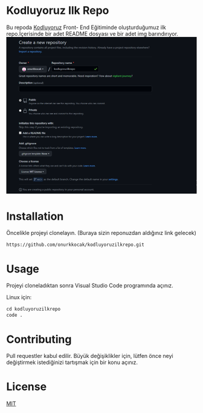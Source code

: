 # Kodluyoruz Ilk Repo
Bu repoda [Kodluyoruz](https://www.kodluyoruz.org) Front-
End Eğitiminde oluşturduğumuz ilk repo.İçerisinde bir adet README dosyası ve bir adet img barındırıyor.
![kodluyoruzilkrepo](/img/create_new_repo.PNG)
# Installation
Öncelikle projeyi clonelayın. (Buraya sizin reponuzdan aldığınız link gelecek)

``` 
https://github.com/onurkkocak/kodluyoruzilkrepo.git
```
# Usage
Projeyi cloneladıktan sonra Visual Studio Code programında açınız.

Linux için:
```
cd kodluyoruzilkrepo
code .
```
# Contributing
Pull requestler kabul edilir. Büyük değişiklikler için, lütfen önce neyi değiştirmek istediğinizi tartışmak için bir konu açınız.
# License
[MIT](https://choosealicense.com/licenses/mit/)